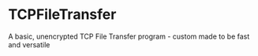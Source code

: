 # TCPFileTransfer
A basic, unencrypted TCP File Transfer program - custom made to be fast and versatile
